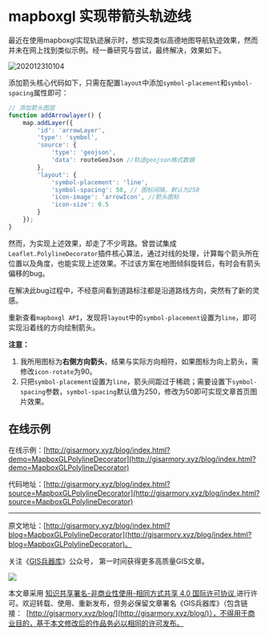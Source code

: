 # mapboxgl 实现带箭头轨迹线
最近在使用mapboxgl实现轨迹展示时，想实现类似高德地图导航轨迹效果，然而并未在网上找到类似示例。经一番研究与尝试，最终解决，效果如下。

![202012310104](https://blogimage.gisarmory.xyz/202012310104.gif)



添加箭头核心代码如下，只需在配置`layout`中添加`symbol-placement`和`symbol-spacing`属性即可：

```javascript
// 添加箭头图层
function addArrowlayer() {
    map.addLayer({
        'id': 'arrowLayer',
        'type': 'symbol',
        'source': {
            'type': 'geojson',
            'data': routeGeoJson //轨迹geojson格式数据
        },
        'layout': {
            'symbol-placement': 'line',
            'symbol-spacing': 50, // 图标间隔，默认为250
            'icon-image': 'arrowIcon', //箭头图标
            'icon-size': 0.5
        }
    });
}
```



然而，为实现上述效果，却走了不少弯路。曾尝试集成`Leaflet.PolylineDecorator`插件核心算法，通过对线的处理，计算每个箭头所在位置以及角度，也能实现上述效果。不过该方案在地图倾斜旋转后，有时会有箭头偏移的bug。

在解决此bug过程中，不经意间看到道路标注都是沿道路线方向，突然有了新的灵感。

重新查看`mapboxgl API`，发现将`layout`中的`symbol-placement`设置为`line`，即可实现沿着线的方向绘制箭头。

**注意：**

1. 我所用图标为**右侧方向箭头**，结果与实际方向相符，如果图标为向上箭头，需修改`icon-rotate`为90。
2. 只把`symbol-placement`设置为`line`，箭头间距过于稀疏；需要设置下`symbol-spacing`参数，`symbol-spacing`默认值为250，修改为50即可实现文章首页图片效果。


## 在线示例

在线示例：[http://gisarmory.xyz/blog/index.html?demo=MapboxGLPolylineDecorator](http://gisarmory.xyz/blog/index.html?demo=MapboxGLPolylineDecorator)

代码地址：[http://gisarmory.xyz/blog/index.html?source=MapboxGLPolylineDecorator](http://gisarmory.xyz/blog/index.html?source=MapboxGLPolylineDecorator)



* * *

原文地址：[http://gisarmory.xyz/blog/index.html?blog=MapboxGLPolylineDecorator](http://gisarmory.xyz/blog/index.html?blog=MapboxGLPolylineDecorator)。



关注《[GIS兵器库](http://gisarmory.xyz/blog/index.html?blog=wechat)》公众号， 第一时间获得更多高质量GIS文章。

![](http://blogimage.gisarmory.xyz/20200923063756.png)



本文章采用 [知识共享署名-非商业性使用-相同方式共享 4.0 国际许可协议 ](https://creativecommons.org/licenses/by-nc-sa/4.0/deed.zh)进行许可。欢迎转载、使用、重新发布，但务必保留文章署名《GIS兵器库》（包含链接：  [http://gisarmory.xyz/blog/](http://gisarmory.xyz/blog/)），不得用于商业目的，基于本文修改后的作品务必以相同的许可发布。


